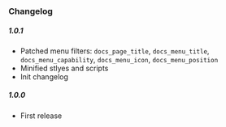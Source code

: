 ### Changelog

##### 1.0.1
* Patched menu filters: `docs_page_title`, `docs_menu_title`, `docs_menu_capability`, `docs_menu_icon`, `docs_menu_position`
* Minified stlyes and scripts
* Init changelog

##### 1.0.0
* First release